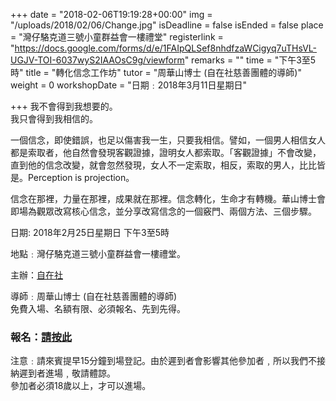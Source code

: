 +++
date = "2018-02-06T19:19:28+00:00"
img = "/uploads/2018/02/06/Change.jpg"
isDeadline = false
isEnded = false
place = "灣仔駱克道三號小童群益會一樓禮堂"
registerlink = "https://docs.google.com/forms/d/e/1FAIpQLSef8nhdfzaWCigyq7uTHsVL-UGJV-TOI-6037wyS2IAAOsC9g/viewform"
remarks = ""
time = "下午3至5時"
title = "轉化信念工作坊"
tutor = "周華山博士  (自在社慈善團體的導師)"
weight = 0
workshopDate = "日期﹕2018年3月11日星期日"

+++
我不會得到我想要的。  
我只會得到我相信的。

一個信念，即使錯誤，也足以傷害我一生，只要我相信。譬如，一個男人相信女人都是索取者，他自然會發現客觀證據，證明女人都索取。「客觀證據」不會改變，直到他的信念改變，就會忽然發現，女人不一定索取，相反，索取的男人，比比皆是。Perception is projection。

信念在那裡，力量在那裡，成果就在那裡。信念轉化，生命才有轉機。華山博士會即場為觀眾改寫核心信念，並分享改寫信念的一個竅門、兩個方法、三個步驟。

日期: 2018年2月25日星期日 下午3至5時

地點﹕灣仔駱克道三號小童群益會一樓禮堂。

主辦：[自在社](http://www.dreamspossible.hk/)

導師﹕周華山博士 (自在社慈善團體的導師)  
免費入場、名額有限、必須報名、先到先得。

### 報名：[請按此](https://docs.google.com/forms/d/e/1FAIpQLSef8nhdfzaWCigyq7uTHsVL-UGJV-TOI-6037wyS2IAAOsC9g/viewform)

注意﹕請來賓提早15分鐘到場登記。由於遲到者會影響其他參加者﹐所以我們不接納遲到者進場﹐敬請體諒。  
參加者必須18歲以上，才可以進場。